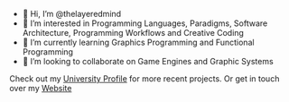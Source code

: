 - 👋 Hi, I’m @thelayeredmind
- 👀 I’m interested in Programming Languages, Paradigms, Software Architecture, Programming Workflows and Creative Coding
- 🌱 I’m currently learning Graphics Programming and Functional Programming
- 💞️ I’m looking to collaborate on Game Engines and Graphic Systems

Check out my [University Profile](https://github.com/seb-ctech) for more recent projects. 
Or get in touch over my [Website](https://www.thelayeredmind.space/)

<!---
thelayeredmind/thelayeredmind is a ✨ special ✨ repository because its `README.md` (this file) appears on your GitHub profile.
You can click the Preview link to take a look at your changes.
--->
